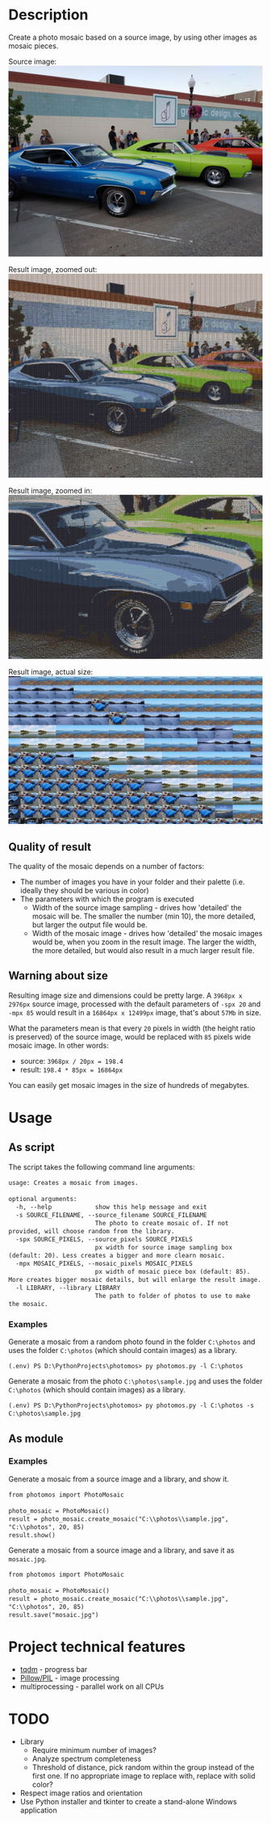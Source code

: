 # Description
Create a photo mosaic based on a source image, by using other images as mosaic pieces.

Source image:
[![Sample source image](sample.jpg "Sample source image")](sample.jpg)

Result image, zoomed out:
[![Result image, zoomed out](zoomedout_result_sample.jpg "Result image, zoomed out")](zoomedout_result_sample.jpg)

Result image, zoomed in:
[![Result image, zoomed in](zoomed_in_result_sample.jpg "Result image, zoomed in")](zoomed_in_result_sample.jpg)

Result image, actual size:
[![Result image, actual size](actual_size_result_sample.jpg "Result image, actual size")](actual_size_result_sample.jpg)

## Quality of result
The quality of the mosaic depends on a number of factors:
- The number of images you have in your folder and their palette (i.e. ideally they should be various in color)
- The parameters with which the program is executed
  - Width of the source image sampling - drives how 'detailed' the mosaic will be. The smaller the number (min 10), the more detailed, but larger the output file would be.
  - Width of the mosaic image - drives how 'detailed' the mosaic images would be, when you zoom in the result image. The larger the width, the more detailed, but would also result in a much larger result file.

## Warning about size
Resulting image size and dimensions could be pretty large. A `3968px x 2976px` source image, processed with the default parameters of `-spx 20` and `-mpx 85` would result in a `16864px x 12499px` image, that's about `57Mb` in size.

What the parameters mean is that every `20` pixels in width (the height ratio is preserved) of the source image, would be replaced with `85` pixels wide mosaic image. In other words:
- source: `3968px / 20px = 198.4`
- result: `198.4 * 85px = 16864px`

You can easily get mosaic images in the size of hundreds of megabytes.

# Usage

## As script
The script takes the following command line arguments:

```
usage: Creates a mosaic from images.

optional arguments:
  -h, --help            show this help message and exit
  -s SOURCE_FILENAME, --source_filename SOURCE_FILENAME
                        The photo to create mosaic of. If not provided, will choose random from the library.
  -spx SOURCE_PIXELS, --source_pixels SOURCE_PIXELS
                        px width for source image sampling box (default: 20). Less creates a bigger and more clearn mosaic.
  -mpx MOSAIC_PIXELS, --mosaic_pixels MOSAIC_PIXELS
                        px width of mosaic piece box (default: 85). More creates bigger mosaic details, but will enlarge the result image.
  -l LIBRARY, --library LIBRARY
                        The path to folder of photos to use to make the mosaic.
```

### Examples
Generate a mosaic from a random photo found in the folder `C:\photos` and uses the folder `C:\photos` (which should contain images) as a library.
```
(.env) PS D:\PythonProjects\photomos> py photomos.py -l C:\photos
```

Generate a mosaic from the photo `C:\photos\sample.jpg` and uses the folder `C:\photos` (which should contain images) as a library.
```
(.env) PS D:\PythonProjects\photomos> py photomos.py -l C:\photos -s C:\photos\sample.jpg
```

## As module

### Examples
Generate a mosaic from a source image and a library, and show it.
```
from photomos import PhotoMosaic

photo_mosaic = PhotoMosaic()
result = photo_mosaic.create_mosaic("C:\\photos\\sample.jpg", "C:\\photos", 20, 85)
result.show()
```

Generate a mosaic from a source image and a library, and save it as `mosaic.jpg`.
```
from photomos import PhotoMosaic

photo_mosaic = PhotoMosaic()
result = photo_mosaic.create_mosaic("C:\\photos\\sample.jpg", "C:\\photos", 20, 85)
result.save("mosaic.jpg")

```

# Project technical features
- [tqdm](https://github.com/tqdm/tqdm) - progress bar
- [Pillow/PIL](https://github.com/python-pillow/Pillow) - image processing
- multiprocessing - parallel work on all CPUs

# TODO
- Library
  - Require minimum number of images?
  - Analyze spectrum completeness
  - Threshold of distance, pick random within the group instead of the first one. If no appropriate image to replace with, replace with solid color?
- Respect image ratios and orientation
- Use Python installer and tkinter to create a stand-alone Windows application